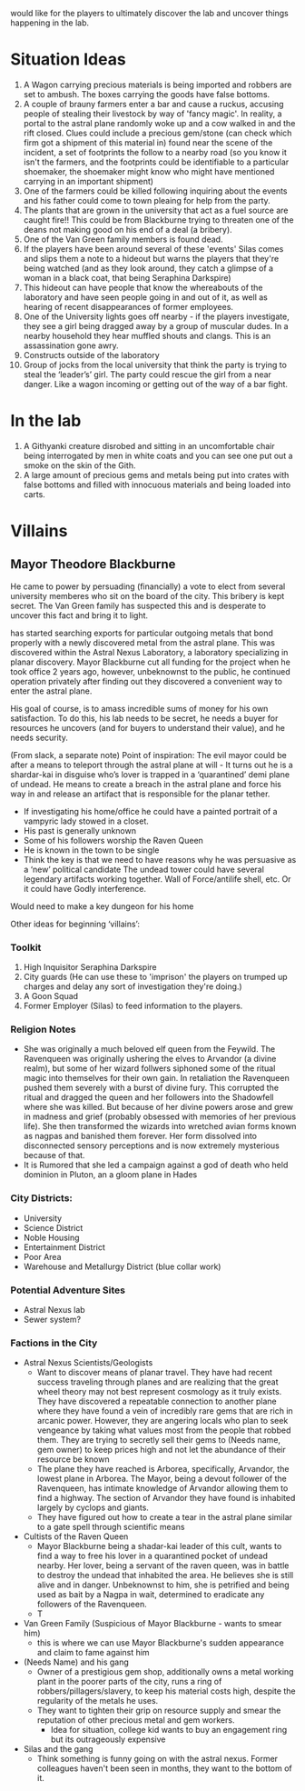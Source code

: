 would like for the players to ultimately discover the lab and uncover things happening in the lab.

# Situation Ideas

1. A Wagon carrying precious materials is being imported and robbers are set to ambush. The boxes carrying the goods have false bottoms.
1. A couple of brauny farmers enter a bar and cause a ruckus, accusing people of stealing their livestock by way of 'fancy magic'. In reality, a portal to the astral plane randomly woke up and a cow walked in and the rift closed. Clues could include a precious gem/stone (can check which firm got a shipment of this material in) found near the scene of the incident, a set of footprints the follow to a nearby road (so you know it isn't the farmers, and the footprints could be identifiable to a particular shoemaker, the shoemaker might know who might have mentioned carrying in an important shipment)
1. One of the farmers could be killed following inquiring about the events and his father could come to town pleaing for help from the party.
1. The plants that are grown in the university that act as a fuel source are caught fire!! This could be from Blackburne trying to threaten one of the deans not making good on his end of a deal (a bribery).
1. One of the Van Green family members is found dead.
1. If the players have been around several of these 'events' Silas comes and slips them a note to a hideout but warns the players that they're being watched (and as they look around, they catch a glimpse of a woman in a black coat, that being Seraphina Darkspire)
1. This hideout can have people that know the whereabouts of the laboratory and have seen people going in and out of it, as well as hearing of recent disappearances of former employees.
1. One of the University lights goes off nearby - if the players investigate, they see a girl being dragged away by a group of muscular dudes. In a nearby household they hear muffled shouts and clangs. This is an assassination gone awry. 
1. Constructs outside of the laboratory
1. Group of jocks from the local university that think the party is trying to steal the ‘leader’s’ girl. The party could rescue the girl from a near danger. Like a wagon incoming or getting out of the way of a bar fight.

# In the lab

1. A Githyanki creature disrobed and sitting in an uncomfortable chair being interrogated by men in white coats and you can see one put out a smoke on the skin of the Gith.
1. A large amount of precious gems and metals being put into crates with false bottoms and filled with innocuous materials and being loaded into carts.

# Villains

## Mayor Theodore Blackburne 

He came to power by persuading (financially) a vote to elect from several university memberes who sit on the board of the city. This bribery is kept secret. The Van Green family has suspected this and is desperate to uncover this fact and bring it to light.

has started searching exports for particular outgoing metals that bond properly with a newly discovered metal from the astral plane. This was discovered within the Astral Nexus Laboratory, a laboratory specializing in planar discovery. Mayor Blackburne cut all funding for the project when he took office 2 years ago, however, unbeknownst to the public, he continued operation privately after finding out they discovered a convenient way to enter the astral plane.

His goal of course, is to amass incredible sums of money for his own satisfaction. To do this, his lab needs to be secret, he needs a buyer for resources he uncovers (and for buyers to understand their value), and he needs security.

(From slack, a separate note) Point of inspiration: The evil mayor could be after a means to teleport through the astral plane at will - It turns out he is a shardar-kai in disguise who’s lover is trapped in a ‘quarantined’ demi plane of undead. He means to create a breach in the astral plane and force his way in and release an artifact that is responsible for the planar tether.
- If investigating his home/office he could have a painted portrait of a vampyric lady stowed in a closet.
- His past is generally unknown
- Some of his followers worship the Raven Queen
- He is known in the town to be single
- Think the key is that we need to have reasons why he was persuasive as a ‘new’ political candidate
The undead tower could have several legendary artifacts working together. Wall of Force/antilife shell, etc. Or it could have Godly interference.

Would need to make a key dungeon for his home

Other ideas for beginning ‘villains’:


### Toolkit

1. High Inquisitor Seraphina Darkspire
1. City guards (He can use these to 'imprison' the players on trumped up charges and delay any sort of investigation they're doing.)
1. A Goon Squad
1. Former Employer (Silas) to feed information to the players.

### Religion Notes
- She was originally a much beloved elf queen from the Feywild. The Ravenqueen was originally ushering the elves to Arvandor (a divine realm), but some of her wizard follwers siphoned some of the ritual magic into themselves for their own gain. In retaliation the Ravenqueen pushed them severely with a burst of divine fury. This corrupted the ritual and dragged the queen and her followers into the Shadowfell where she was killed. But because of her divine powers arose and grew in madness and grief (probably obsessed with memories of her previous life). She then transformed the wizards into wretched avian forms known as nagpas and banished them forever. Her form dissolved into disconnected sensory perceptions and is now extremely mysterious because of that.
- It is Rumored that she led a campaign against a god of death who held dominion in Pluton, an a gloom plane in Hades

### City Districts:
- University
- Science District
- Noble Housing
- Entertainment District
- Poor Area
- Warehouse and Metallurgy District (blue collar work)

### Potential Adventure Sites
- Astral Nexus lab
- Sewer system?

### Factions in the City
- Astral Nexus Scientists/Geologists
    - Want to discover means of planar travel. They have had recent success traveling through planes and are realizing that the great wheel theory may not best represent cosmology as it truly exists. They have discovered a repeatable connection to another plane where they have found a vein of incredibly rare gems that are rich in arcanic power. However, they are angering locals who plan to seek vengeance by taking what values most from the people that robbed them. They are trying to secretly sell their gems to (Needs name, gem owner) to keep prices high and not let the abundance of their resource be known
    - The plane they have reached is Arborea, specifically, Arvandor, the lowest plane in Arborea. The Mayor, being a devout follower of the Ravenqueen, has intimate knowledge of Arvandor allowing them to find a highway. The section of Arvandor they have found is inhabited largely by cyclops and giants.
    - They have figured out how to create a tear in the astral plane similar to a gate spell through scientific means
- Cultists of the Raven Queen
    - Mayor Blackburne being a shadar-kai leader of this cult, wants to find a way to free his lover in a quarantined pocket of undead nearby. Her lover, being a servant of the raven queen, was in battle to destroy the undead that inhabited the area. He believes she is still alive and in danger. Unbeknownst to him, she is petrified and being used as bait by a Nagpa in wait, determined to eradicate any followers of the Ravenqueen.
    - T
- Van Green Family (Suspicious of Mayor Blackburne - wants to smear him)
    - this is where we can use Mayor Blackburne's sudden appearance and claim to fame against him
- (Needs Name) and his gang
    - Owner of a prestigious gem shop, additionally owns a metal working plant in the poorer parts of the city, runs a ring of robbers/pillagers/slavery, to keep his material costs high, despite the regularity of the metals he uses.
    - They want to tighten their grip on resource supply and smear the reputation of other precious metal and gem workers.
        - Idea for situation, college kid wants to buy an engagement ring but its outrageously expensive
- Silas and the gang
    - Think something is funny going on with the astral nexus. Former colleagues haven't been seen in months, they want to the bottom of it.